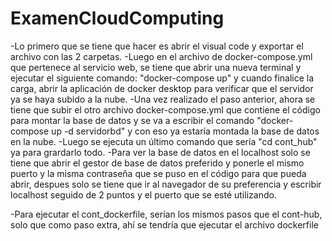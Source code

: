 # ExamenCloudComputing
-Lo primero que se tiene que hacer es abrir el visual code y exportar el archivo con las 2 carpetas.
-Luego en el archivo de docker-compose.yml que pertenece al servicio web, se tiene que abrir una nueva terminal y ejecutar el siguiente comando: "docker-compose up"
y cuando finalice la carga, abrir la aplicación de docker desktop para verificar que el servidor ya se haya subido a la nube.
-Una vez realizado el paso anterior, ahora se tiene que subir el otro archivo docker-compose.yml que contiene el código para montar la base de datos y se va a escribir 
el comando "docker-compose up -d servidorbd" y con eso ya estaría montada la base de datos en la nube.
-Luego se ejecuta un último comando que sería "cd cont_hub" ya para grardarlo todo.
-Para ver la base de datos en el localhost solo se tiene que abrir el gestor de base de datos preferido y ponerle el mismo puerto y la misma contraseña que se puso en el código 
para que pueda abrir, despues solo se tiene que ir al navegador de su preferencia y escribir localhost seguido de 2 puntos y el puerto que se esté utilizando.

-Para ejecutar el cont_dockerfile, serían los mismos pasos que el cont-hub, solo que como paso extra, ahí se tendría que ejecutar el archivo dockerfile 
